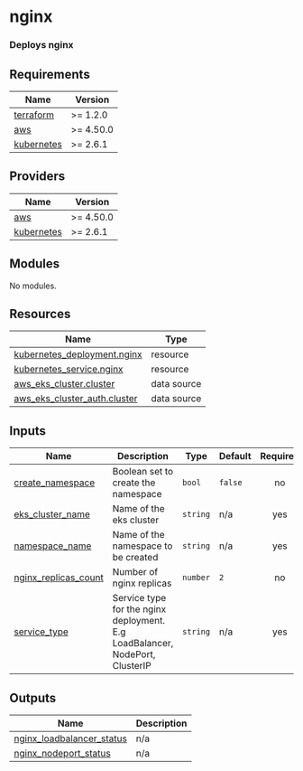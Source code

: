 # nginx

### Deploys nginx

<!-- BEGINNING OF PRE-COMMIT-TERRAFORM DOCS HOOK -->
## Requirements

| Name | Version |
|------|---------|
| <a name="requirement_terraform"></a> [terraform](#requirement\_terraform) | >= 1.2.0 |
| <a name="requirement_aws"></a> [aws](#requirement\_aws) | >= 4.50.0 |
| <a name="requirement_kubernetes"></a> [kubernetes](#requirement\_kubernetes) | >= 2.6.1 |

## Providers

| Name | Version |
|------|---------|
| <a name="provider_aws"></a> [aws](#provider\_aws) | >= 4.50.0 |
| <a name="provider_kubernetes"></a> [kubernetes](#provider\_kubernetes) | >= 2.6.1 |

## Modules

No modules.

## Resources

| Name | Type |
|------|------|
| [kubernetes_deployment.nginx](https://registry.terraform.io/providers/hashicorp/kubernetes/latest/docs/resources/deployment) | resource |
| [kubernetes_service.nginx](https://registry.terraform.io/providers/hashicorp/kubernetes/latest/docs/resources/service) | resource |
| [aws_eks_cluster.cluster](https://registry.terraform.io/providers/hashicorp/aws/latest/docs/data-sources/eks_cluster) | data source |
| [aws_eks_cluster_auth.cluster](https://registry.terraform.io/providers/hashicorp/aws/latest/docs/data-sources/eks_cluster_auth) | data source |

## Inputs

| Name | Description | Type | Default | Required |
|------|-------------|------|---------|:--------:|
| <a name="input_create_namespace"></a> [create\_namespace](#input\_create\_namespace) | Boolean set to create the namespace | `bool` | `false` | no |
| <a name="input_eks_cluster_name"></a> [eks\_cluster\_name](#input\_eks\_cluster\_name) | Name of the eks cluster | `string` | n/a | yes |
| <a name="input_namespace_name"></a> [namespace\_name](#input\_namespace\_name) | Name of the namespace to be created | `string` | n/a | yes |
| <a name="input_nginx_replicas_count"></a> [nginx\_replicas\_count](#input\_nginx\_replicas\_count) | Number of nginx replicas | `number` | `2` | no |
| <a name="input_service_type"></a> [service\_type](#input\_service\_type) | Service type for the nginx deployment. E.g LoadBalancer, NodePort, ClusterIP | `string` | n/a | yes |

## Outputs

| Name | Description |
|------|-------------|
| <a name="output_nginx_loadbalancer_status"></a> [nginx\_loadbalancer\_status](#output\_nginx\_loadbalancer\_status) | n/a |
| <a name="output_nginx_nodeport_status"></a> [nginx\_nodeport\_status](#output\_nginx\_nodeport\_status) | n/a |
<!-- END OF PRE-COMMIT-TERRAFORM DOCS HOOK -->
